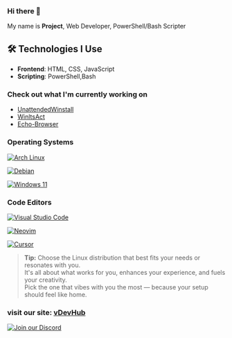 ### Hi there 👋

My name is **Project**, Web Developer, PowerShell/Bash Scripter

## 🛠️ Technologies I Use

- **Frontend**: HTML, CSS, JavaScript
- **Scripting**: PowerShell,Bash

### Check out what I'm currently working on

- [UnattendedWinstall](https://github.com/deadproject/UnattendedWinstall)
- [WinltsAct](https://github.com/deadproject/WinltsAct)
- [Echo-Browser](https://github.com/deadproject/Echo-browser)

### Operating Systems

[![Arch Linux](https://img.shields.io/badge/Arch-64%25-808080?style=flat&logo=arch-linux&logoColor=FFFFFF)](https://www.archlinux.org/)

[![Debian](https://img.shields.io/badge/Debian-10%25-808080?style=flat&logo=debian&logoColor=FFFFFF)](https://www.debian.org/)

[![Windows 11](https://img.shields.io/badge/Windows_11-26%25-808080?style=flat&logo=windows-11&logoColor=FFFFFF)](https://www.microsoft.com/windows/)

### Code Editors

[![Visual Studio Code](https://img.shields.io/badge/VSCode-79%25-808080?style=flat&logo=visual-studio-code&logoColor=FFFFFF)](https://code.visualstudio.com/)

[![Neovim](https://img.shields.io/badge/Neovim-15%25-808080?style=flat&logo=neovim&logoColor=FFFFFF)](https://neovim.io/)

[![Cursor](https://img.shields.io/badge/Cursor-6%25-808080?style=flat&logo=cursor&logoColor=FFFFFF)](https://www.cursor.com/)

> **Tip:** Choose the Linux distribution that best fits your needs or resonates with you.  
> It's all about what works for you, enhances your experience, and fuels your creativity.  
> Pick the one that vibes with you the most — because your setup should feel like home.

### visit our site: [vDevHub](https://vdevhub.pages.dev/)
[![Join our Discord](https://img.shields.io/badge/Join_Our_Discord-7289DA?style=for-the-badge&logo=discord&logoColor=white)](https://discord.gg/EzHu6tw5PQ) 

